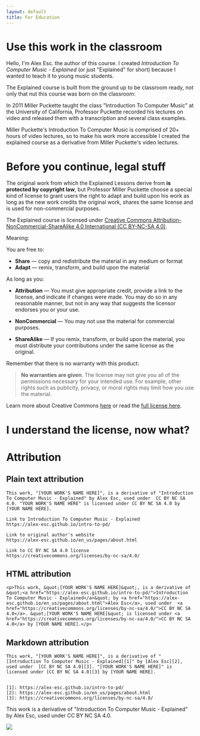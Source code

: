 ```yaml
---
layout: default
title: For Education
---
```


# Use this work in the classroom

Hello, I'm Alex Esc. the author of this course. I created _Introduction To Computer Music - Explained_ (or just "Explained" for short) because I wanted to teach it to young music students.

The Explained course is built from the ground up to be classroom ready, not only that nut this course was born on the classroom:

In 2011 Miller Puckette taught the class "Introduction To Computer Music" at the University of California, Professor Puckette recorded his lectures on video and released them with a transcription and several class examples.

Miller Puckette's Introduction To Computer Music is comprised of 20+ hours of video lectures, so to make his work more accessible I created the explained course as a derivative from Miller Puckette's video lectures.

# Before you continue, legal stuff

The original work from which the Explained Lessons derive from **is protected by copyright law**, but Professor Miller Puckette choose a special kind of license to grant users the right to adapt and build upon his work as long as the new work credits the original work, shares the same license and is used for non-commercial purposes.

The Explained course is licensed under [Creative Commons Attribution-NonCommercial-ShareAlike 4.0 International (CC BY-NC-SA 4.0)][hrl].

[hrl]: https://creativecommons.org/licenses/by-nc-sa/4.0/

Meaning:

You are free to:

* **Share** — copy and redistribute the material in any medium or format
* **Adapt** — remix, transform, and build upon the material

As long as you: 

* **Attribution** — You must give appropriate credit, provide a link to the license, and indicate if changes were made. You may do so in any reasonable manner, but not in any way that suggests the licensor endorses you or your use.

* **NonCommercial** — You may not use the material for commercial purposes.

* **ShareAlike** — If you remix, transform, or build upon the material, you must distribute your contributions under the same license as the original.

Remember that there is no warranty with this product:

> **No warranties are given**. The license may not give you all of the permissions necessary for your intended use. For example, other rights such as publicity, privacy, or moral rights may limit how you use the material.

Learn more about Creative Commons [here][cclm] or read the [full license here][fl].

[cclm]: https://creativecommons.org/about/

[fl]: https://alex-esc.github.io/intro-to-pd/LICENSE.html

# I understand the license, now what?



# Attribution

## Plain text attribution

```
This work, "[YOUR WORK'S NAME HERE]", is a derivative of "Introduction To Computer Music - Explained" by Alex Esc, used under  CC BY NC SA 4.0. "YOUR WORK'S NAME HERE" is licensed under CC BY NC SA 4.0 by [YOUR NAME HERE].

Link to Introduction To Computer Music - Explained
https://alex-esc.github.io/intro-to-pd/

Link to original author's website
https://alex-esc.github.io/en_us/pages/about.html

Link to CC BY NC SA 4.0 license
https://creativecommons.org/licenses/by-nc-sa/4.0/
```


## HTML attribution

```
<p>This work, &quot;[YOUR WORK'S NAME HERE]&quot;, is a derivative of &quot;<a href="https://alex-esc.github.io/intro-to-pd/">Introduction To Computer Music - Explained</a>&quot; by <a href="https://alex-esc.github.io/en_us/pages/about.html">Alex Esc</a>, used under  <a href="https://creativecommons.org/licenses/by-nc-sa/4.0/">CC BY NC SA 4.0</a>. &quot;[YOUR WORK'S NAME HERE]&quot; is licensed under <a href="https://creativecommons.org/licenses/by-nc-sa/4.0/">CC BY NC SA 4.0</a> by [YOUR NAME HERE].</p>
```


## Markdown attribution

```
This work, "[YOUR WORK'S NAME HERE]", is a derivative of "[Introduction To Computer Music - Explained][1]" by [Alex Esc][2], used under  [CC BY NC SA 4.0][3]. "[YOUR WORK'S NAME HERE]" is licensed under [CC BY NC SA 4.0][3] by [YOUR NAME HERE].


[1]: https://alex-esc.github.io/intro-to-pd/
[2]: https://alex-esc.github.io/en_us/pages/about.html
[3]: https://creativecommons.org/licenses/by-nc-sa/4.0/
```


This work is a derivative of "Introduction To Computer Music - Explained" by Alex Esc, used under CC BY NC SA 4.0.

![](https://mirrors.creativecommons.org/presskit/buttons/88x31/png/by-nc-sa.eu.png)

![]()